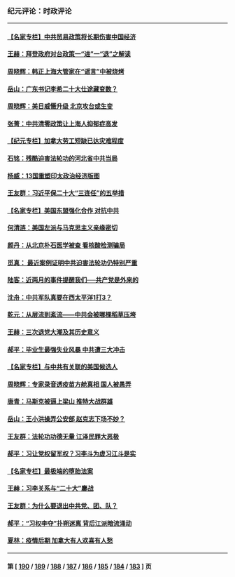 ### 纪元评论：时政评论
---
#### [【名家专栏】中共贸易政策将长期伤害中国经济](../../pages/nsc1025/n13744289.md) 
#### [王赫：拜登政府对台政策一“进”一“退”之解读](../../pages/nsc1025/n13744611.md) 
#### [周晓辉：韩正上海大管家在“谣言”中被烧烤](../../pages/nsc1025/n13744414.md) 
#### [岳山：广东书记李希二十大仕途藏变数？](../../pages/nsc1025/n13744256.md) 
#### [周晓辉：美日威慑升级 北京攻台或生变](../../pages/nsc1025/n13744398.md) 
#### [张菁：中共清零政策让上海人抑郁症高发](../../pages/nsc1025/n13744389.md) 
#### [【纪元专栏】加拿大劳工短缺已达灾难程度](../../pages/nsc1025/n13738600.md) 
#### [石铭：残酷迫害法轮功的河北省中共当局](../../pages/nsc1025/n13744150.md) 
#### [杨威：13国重塑印太政治经济版图](../../pages/nsc1025/n13743953.md) 
#### [王友群：习近平保二十大“三连任”的五举措](../../pages/nsc1025/n13743840.md) 
#### [【名家专栏】美国东盟强化合作 对抗中共](../../pages/nsc1025/n13743580.md) 
#### [何清涟：美国左派与马克思主义亲缘密切](../../pages/nsc1025/n13743745.md) 
#### [颜丹：从北京朴石医学被查 看核酸检测骗局](../../pages/nsc1025/n13743692.md) 
#### [觅真： 最近案例证明中共迫害法轮功仍特别严重](../../pages/nsc1025/n13743417.md) 
#### [陆客：近两月的事件提醒我们──共产党是外来的](../../pages/nsc1025/n13743326.md) 
#### [沈舟：中共军队真要在西太平洋1打3？](../../pages/nsc1025/n13743214.md) 
#### [乾元：从层流到紊流——中共会被哪棵稻草压垮](../../pages/nsc1025/n13743309.md) 
#### [王赫：三次退党大潮及其历史意义](../../pages/nsc1025/n13743236.md) 
#### [郝平：毕业生最强失业风暴 中共遭三大冲击](../../pages/nsc1025/n13743057.md) 
#### [【名家专栏】与中共有关联的美国候选人](../../pages/nsc1025/n13742857.md) 
#### [周晓辉：专家录音透疫苗方舱真相 国人被愚弄](../../pages/nsc1025/n13742686.md) 
#### [唐青：马斯克被逼上梁山 推特大战群雄](../../pages/nsc1025/n13742604.md) 
#### [岳山：王小洪操弄公安部 赵克志下场不妙？](../../pages/nsc1025/n13741523.md) 
#### [王友群：法轮功功德无量 江泽民罪大恶极](../../pages/nsc1025/n13741673.md) 
#### [郝平：习让党权留军权？习李斗为虚习江斗是实](../../pages/nsc1025/n13741788.md) 
#### [【名家专栏】最极端的堕胎法案](../../pages/nsc1025/n13741602.md) 
#### [王赫：习李关系与“二十大”鏖战](../../pages/nsc1025/n13741425.md) 
#### [王友群：为什么要退出中共党、团、队？](../../pages/nsc1025/n13739453.md) 
#### [郝平：“习权李夺”扑朔迷离 背后江派暗流涌动](../../pages/nsc1025/n13741043.md) 
#### [夏林：疫情后期 加拿大有人欢喜有人愁](../../pages/nsc1025/n13740969.md) 

---
#### 第 [ [190](./190.md) / [189](./189.md) / [188](./188.md) / [187](./187.md) / [186](./186.md) / [185](./185.md) / [184](./184.md) / [183](./183.md) ] 页
